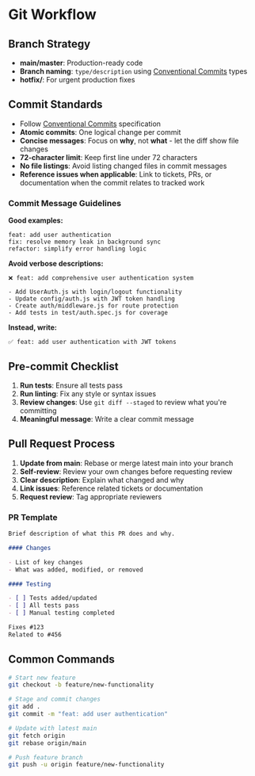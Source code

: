 # Git Workflow

## Branch Strategy

- **main/master**: Production-ready code
- **Branch naming**: `type/description` using [Conventional Commits](https://www.conventionalcommits.org/) types
- **hotfix/**: For urgent production fixes

## Commit Standards

- Follow [Conventional Commits](https://www.conventionalcommits.org/) specification
- **Atomic commits**: One logical change per commit
- **Concise messages**: Focus on **why**, not **what** - let the diff show file changes
- **72-character limit**: Keep first line under 72 characters
- **No file listings**: Avoid listing changed files in commit messages
- **Reference issues when applicable**: Link to tickets, PRs, or documentation when the commit relates to tracked work

### Commit Message Guidelines

**Good examples:**
```
feat: add user authentication
fix: resolve memory leak in background sync
refactor: simplify error handling logic
```

**Avoid verbose descriptions:**
```
❌ feat: add comprehensive user authentication system

- Add UserAuth.js with login/logout functionality
- Update config/auth.js with JWT token handling
- Create auth/middleware.js for route protection
- Add tests in test/auth.spec.js for coverage
```

**Instead, write:**
```
✅ feat: add user authentication with JWT tokens
```

## Pre-commit Checklist

1. **Run tests**: Ensure all tests pass
2. **Run linting**: Fix any style or syntax issues
3. **Review changes**: Use `git diff --staged` to review what you're committing
4. **Meaningful message**: Write a clear commit message

## Pull Request Process

1. **Update from main**: Rebase or merge latest main into your branch
2. **Self-review**: Review your own changes before requesting review
3. **Clear description**: Explain what changed and why
4. **Link issues**: Reference related tickets or documentation
5. **Request review**: Tag appropriate reviewers

### PR Template

```markdown
Brief description of what this PR does and why.

#### Changes

- List of key changes
- What was added, modified, or removed

#### Testing

- [ ] Tests added/updated
- [ ] All tests pass
- [ ] Manual testing completed

Fixes #123
Related to #456
```

## Common Commands

```bash
# Start new feature
git checkout -b feature/new-functionality

# Stage and commit changes
git add .
git commit -m "feat: add user authentication"

# Update with latest main
git fetch origin
git rebase origin/main

# Push feature branch
git push -u origin feature/new-functionality
```
